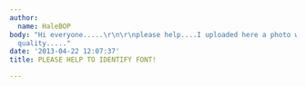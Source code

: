 ```yaml
---
author:
  name: HaleBOP
body: "Hi everyone.....\r\n\r\nplease help....I uploaded here a photo with better
  quality....."
date: '2013-04-22 12:07:37'
title: PLEASE HELP TO IDENTIFY FONT!

---
```

